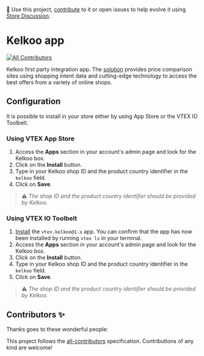 📢 Use this project, [contribute](https://github.com/vtex-apps/CHANGEME) to it or open issues to help evolve it using [Store Discussion](https://github.com/vtex-apps/store-discussion).

# Kelkoo app

<!-- DOCS-IGNORE:start -->
<!-- ALL-CONTRIBUTORS-BADGE:START - Do not remove or modify this section -->
[![All Contributors](https://img.shields.io/badge/all_contributors-0-orange.svg?style=flat-square)](#contributors-)
<!-- ALL-CONTRIBUTORS-BADGE:END -->
<!-- DOCS-IGNORE:end -->

Kelkoo first party integration app. The [solution](https://www.kelkoo.co.uk/) provides price comparison sites using shopping intent data and cutting-edge technology to access the best offers from a variety of online shops.

## Configuration

It is possible to install in your store either by using App Store or the VTEX IO Toolbelt.

### Using VTEX App Store

1. Access the **Apps** section in your account's admin page and look for the Kelkoo box.
2. Click on the **Install** button.
3. Type in your Kelkoo shop ID and the product country identifier in the `kelkoo` field.
4. Click on **Save**.

> ⚠️ *The shop ID and the product country identifier should be provided by Kelkoo.*

### Using VTEX IO Toolbelt

1. [Install](https://vtex.io/docs/recipes/development/installing-an-app/) the `vtex.kelkoo@1.x` app. You can confirm that the app has now been installed by running `vtex ls` in your terminal. 
2. Access the **Apps** section in your account's admin page and look for the Kelkoo box. 
3. Click on the **Install** button.
4. Type in your Kelkoo shop ID and the product country identifier in the `kelkoo` field.
5. Click on **Save**.

> ⚠️ *The shop ID and the product country identifier should be provided by Kelkoo.*

<!-- DOCS-IGNORE:start -->
## Contributors ✨

Thanks goes to these wonderful people:

<!-- ALL-CONTRIBUTORS-LIST:START - Do not remove or modify this section -->
<!-- prettier-ignore-start -->
<!-- markdownlint-disable -->
<!-- markdownlint-enable -->
<!-- prettier-ignore-end -->
<!-- ALL-CONTRIBUTORS-LIST:END -->

This project follows the [all-contributors](https://github.com/all-contributors/all-contributors) specification. Contributions of any kind are welcome!
<!-- DOCS-IGNORE:end -->
